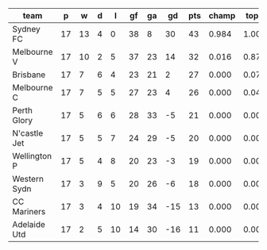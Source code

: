 |     team     | p  | w  | d | l  | gf | ga | gd  | pts | champ | top2  | top3  | top4  |  5-7  | bot4  | bot3  | bot2  |
|--------------|----|----|---|----|----|----|-----|-----|-------|-------|-------|-------|-------|-------|-------|-------|
| Sydney FC    | 17 | 13 | 4 |  0 | 38 |  8 |  30 |  43 | 0.984 | 1.000 | 1.000 | 1.000 | 0.000 | 0.000 | 0.000 | 0.000|
| Melbourne V  | 17 | 10 | 2 |  5 | 37 | 23 |  14 |  32 | 0.016 | 0.876 | 0.979 | 0.998 | 0.002 | 0.000 | 0.000 | 0.000|
| Brisbane     | 17 |  7 | 6 |  4 | 23 | 21 |   2 |  27 | 0.000 | 0.079 | 0.543 | 0.822 | 0.174 | 0.023 | 0.004 | 0.001|
| Melbourne C  | 17 |  7 | 5 |  5 | 27 | 23 |   4 |  26 | 0.000 | 0.040 | 0.347 | 0.713 | 0.277 | 0.041 | 0.009 | 0.001|
| Perth Glory  | 17 |  5 | 6 |  6 | 28 | 33 |  -5 |  21 | 0.000 | 0.004 | 0.073 | 0.215 | 0.655 | 0.303 | 0.131 | 0.029|
| N'castle Jet | 17 |  5 | 5 |  7 | 24 | 29 |  -5 |  20 | 0.000 | 0.001 | 0.027 | 0.109 | 0.632 | 0.484 | 0.259 | 0.081|
| Wellington P | 17 |  5 | 4 |  8 | 20 | 23 |  -3 |  19 | 0.000 | 0.000 | 0.016 | 0.069 | 0.554 | 0.618 | 0.377 | 0.102|
| Western Sydn | 17 |  3 | 9 |  5 | 20 | 26 |  -6 |  18 | 0.000 | 0.000 | 0.016 | 0.074 | 0.596 | 0.565 | 0.331 | 0.109|
| CC Mariners  | 17 |  3 | 4 | 10 | 19 | 34 | -15 |  13 | 0.000 | 0.000 | 0.000 | 0.001 | 0.069 | 0.977 | 0.931 | 0.803|
| Adelaide Utd | 17 |  2 | 5 | 10 | 14 | 30 | -16 |  11 | 0.000 | 0.000 | 0.000 | 0.001 | 0.042 | 0.987 | 0.957 | 0.874|
